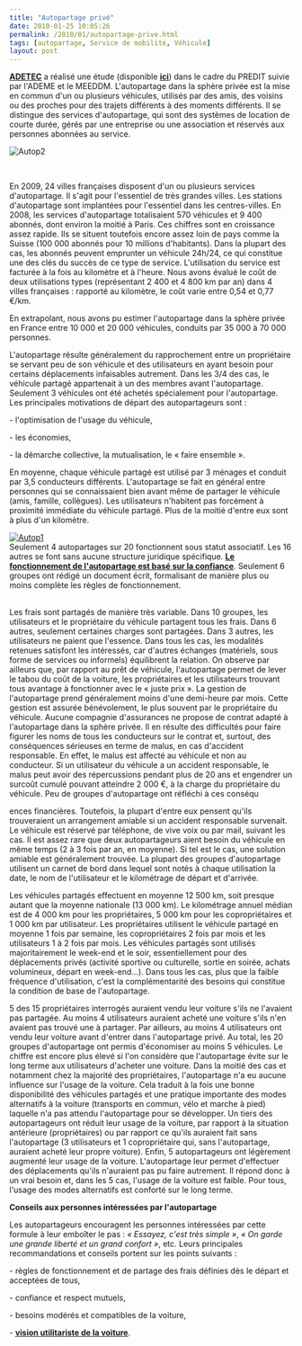 ```yaml
---
title: "Autopartage privé"
date: 2010-01-25 10:05:26
permalink: /2010/01/autopartage-prive.html
tags: [autopartage, Service de mobilité, Véhicule]
layout: post
---
```


<p class="MsoNormal"><span style="text-decoration: none"><strong><a href="http://www.adetec-deplacements.com/">ADETEC</a></strong> a réalisé une étude (disponible <strong><span style="text-decoration: underline"><a href="https://gabrielplassat.github.io/transportsdufutur/wp-content/uploads/sites/6/2010/01/autopartage.pdf" target="_blank">ici</a></span></strong>) dans le cadre du PREDIT suivie par l'ADEME et le MEEDDM. L'autopartage dans la sphère privée est la mise en commun d'un ou plusieurs véhicules, utilisés par des amis, des voisins ou des proches pour des trajets différents à des moments différents. Il se distingue des services d'autopartage, qui sont des systèmes de location de courte durée, gérés par une entreprise ou une association et réservés aux personnes abonnées au service.</span></p> <p class="MsoNormal"><span style="text-decoration: none"></span></p> <p class="MsoNormal"><span><img alt="Autop2" border="0" class="asset asset-image at-xid-6a0120a66d2ad4970b0128770cbcde970c " src="/wp-content/uploads/sites/6/old/6a0120a66d2ad4970b0128770cbcde970c-320pi.jpg" title="Autop2" /></span></p> <p class="MsoNormal"><span></span> </p> <p class="MsoNormal"><span></span></p>   <!--more-->  <p class="MsoNormal"><span>En 2009, 24 villes françaises disposent d'un ou plusieurs services d'autopartage. Il s'agit pour l'essentiel de très grandes villes. Les stations d'autopartage sont implantées pour l'essentiel dans les centres-villes. En 2008, les services d'autopartage totalisaient 570 véhicules et 9 400 abonnés, dont environ la moitié à Paris. Ces chiffres sont en croissance assez rapide. Ils se situent toutefois encore assez loin de pays comme la Suisse (100 000 abonnés pour 10 millions d'habitants). Dans la plupart des cas, les abonnés peuvent emprunter un véhicule 24h/24, ce qui constitue une des clés du succès de ce type de service. L'utilisation du service est facturée à la fois au kilomètre et à l'heure. Nous avons évalué le coût de deux utilisations types (représentant 2 400 et 4 800 km par an) dans 4 villes françaises : rapporté au kilomètre, le coût varie entre 0,54 et 0,77 €/km.</span></p> <p class="MsoNormal"><span>En extrapolant, nous avons pu estimer l'autopartage dans la sphère privée en France entre 10 000 et 20 000 véhicules, conduits par 35 000 à 70 000 personnes.</span></p> <p class="MsoNormal"><span></span></p> <p class="MsoNormal"><span>L'autopartage résulte généralement du rapprochement entre un propriétaire se servant peu de son véhicule et des utilisateurs en ayant besoin pour certains déplacements infaisables autrement. Dans les 3/4 des cas, le véhicule partagé appartenait à un des membres avant l'autopartage. Seulement 3 véhicules ont été achetés spécialement pour l'autopartage. Les principales motivations de départ des autopartageurs sont :</span></p> <p class="MsoNormal"><span>- l'optimisation de l'usage du véhicule,</span></p> <p class="MsoNormal"><span>- les économies,</span></p> <p class="MsoNormal"><span>- la démarche collective, la mutualisation, le « faire ensemble ».</span></p> <p class="MsoNormal"><span></span></p> <p class="MsoNormal"><span>En moyenne, chaque véhicule partagé est utilisé par 3 ménages et conduit par 3,5 conducteurs différents. L'autopartage se fait en général entre personnes qui se connaissaient bien avant même de partager le véhicule (amis, famille, collègues). Les utilisateurs n'habitent pas forcément à proximité immédiate du véhicule partagé. Plus de la moitié d'entre eux sont à plus d'un kilomètre.</span></p> <p class="MsoNormal"><span><a href="https://gabrielplassat.github.io/transportsdufutur/wp-content/uploads/sites/6/old/6a0120a66d2ad4970b0120a809a526970b-pi.jpg" rel="lightbox"><img alt="Autop1" border="0" class="asset asset-image at-xid-6a0120a66d2ad4970b0120a809a526970b " src="/wp-content/uploads/sites/6/old/6a0120a66d2ad4970b0120a809a526970b-500pi.jpg" title="Autop1" /></a> <br /></span><span>Seulement 4 autopartages sur 20 fonctionnent sous statut associatif. Les 16 autres se font sans aucune structure juridique spécifique. <strong><span style="text-decoration: underline"><a href="https://gabrielplassat.github.io/transportsdufutur/2010/01/la-puissance-des-reseaux-seratelle-suffisante.html" target="_blank">Le fonctionnement de l'autopartage est basé sur la confiance</a></span></strong>. Seulement 6 groupes ont rédigé un document écrit, formalisant de manière plus ou moins complète les règles de fonctionnement.</span></p> <p class="MsoNormal"><span><br /></span><span>Les frais sont partagés de manière très variable. Dans 10 groupes, les utilisateurs et le propriétaire du </span><span>véhicule partagent tous les frais. Dans 6 autres, seulement certaines charges sont partagées. Dans 3 </span><span>autres, les utilisateurs ne paient que l'essence. Dans tous les cas, les modalités retenues satisfont les </span><span>intéressés, car d'autres échanges (matériels, sous forme de services ou informels) équilibrent la </span><span>relation. On observe par ailleurs que, par rapport au prêt de véhicule, l'autopartage permet de lever le </span><span>tabou du coût de la voiture, les propriétaires et les utilisateurs trouvant tous avantage à fonctionner avec le « juste prix ». La gestion de l'autopartage prend généralement moins d'une demi-heure par mois. Cette gestion est assurée bénévolement, le plus souvent par le propriétaire du véhicule. Aucune compagnie d'assurances ne propose de contrat adapté à l'autopartage dans la sphère privée. Il en résulte des difficultés pour faire figurer les noms de tous les conducteurs sur le contrat et, surtout, des conséquences sérieuses en terme de malus, en cas d'accident responsable. En effet, le malus est affecté au véhicule et non au conducteur. Si un utilisateur du véhicule a un accident responsable, le malus peut avoir des répercussions pendant plus de 20 ans et engendrer un surcoût cumulé pouvant atteindre 2 000 €, à la charge du propriétaire du véhicule. Peu de groupes d'autopartage ont réfléchi à ces conséqu

ences financières. Toutefois, la plupart d'entre eux pensent qu'ils trouveraient un arrangement amiable si un accident responsable survenait. Le véhicule est réservé par téléphone, de vive voix ou par mail, suivant les cas. Il est assez rare que deux autopartageurs aient besoin du véhicule en même temps (2 à 3 fois par an, en moyenne). Si tel est le cas, une solution amiable est généralement trouvée. La plupart des groupes d'autopartage utilisent un carnet de bord dans lequel sont notés à chaque utilisation la date, le nom de l'utilisateur et le kilométrage de départ et d'arrivée.</span></p> <p class="MsoNormal"><span></span></p> <p class="MsoNormal"><span>Les véhicules partagés effectuent en moyenne 12 500 km, soit presque autant que la moyenne nationale (13 000 km). Le kilométrage annuel médian est de 4 000 km pour les propriétaires, 5 000 km pour les copropriétaires et 1 000 km par utilisateur. Les propriétaires utilisent le véhicule partagé en moyenne 1 fois par semaine, les copropriétaires 2 fois par mois et les utilisateurs 1 à 2 fois par mois. Les véhicules partagés sont utilisés majoritairement le week-end et le soir, essentiellement pour des déplacements privés (activité sportive ou culturelle, sortie en soirée, achats volumineux, départ en week-end…). Dans tous les cas, plus que la faible fréquence d'utilisation, c'est la complémentarité des besoins qui constitue la condition de base de l'autopartage.</span></p> <p class="MsoNormal"><span></span></p> <p class="MsoNormal"><span>5 des 15 propriétaires interrogés auraient vendu leur voiture s'ils ne l'avaient pas partagée. Au moins 4 utilisateurs auraient acheté une voiture s'ils n'en avaient pas trouvé une à partager. Par ailleurs, au moins 4 utilisateurs ont vendu leur voiture avant d'entrer dans l'autopartage privé. Au total, les 20 groupes d'autopartage ont permis d'économiser au moins 5 véhicules. Le chiffre est encore plus élevé si l'on considère que l'autopartage évite sur le long terme aux utilisateurs d'acheter une voiture. Dans la moitié des cas et notamment chez la majorité des propriétaires, l'autopartage n'a eu aucune influence sur l'usage de la voiture. Cela traduit à la fois une bonne disponibilité des véhicules partagés et une pratique importante des modes alternatifs à la voiture (transports en commun, vélo et marche à pied) laquelle n'a pas attendu l'autopartage pour se développer. Un tiers des autopartageurs ont réduit leur usage de la voiture, par rapport à la situation antérieure (propriétaires) ou par rapport ce qu'ils auraient fait sans l'autopartage (3 utilisateurs et 1 copropriétaire qui, sans l'autopartage, auraient acheté leur propre voiture). Enfin, 5 autopartageurs ont légèrement augmenté leur usage de la voiture. L'autopartage leur permet d'effectuer des déplacements qu'ils n'auraient pas pu faire autrement. Il répond donc à un vrai besoin et, dans les 5 cas, l'usage de la voiture est faible. Pour tous, l'usage des modes alternatifs est conforté sur le long terme.</span><span></span></p> <p class="MsoNormal"><span></span></p> <p class="MsoNormal"><strong><span>Conseils aux personnes intéressées par l'autopartage</span></strong></p> <p class="MsoNormal"><span>Les autopartageurs encouragent les personnes intéressées par cette formule à leur emboîter le pas : <em>« Essayez, c'est très simple »</em>, <em>« On garde une grande liberté et un grand confort »</em>, etc. Leurs principales recommandations et conseils portent sur les points suivants :</span></p> <p class="MsoNormal"><span>- règles de fonctionnement et de partage des frais définies dès le départ et acceptées de tous,</span></p> <p class="MsoNormal"><span>- confiance et respect mutuels,</span></p> <p class="MsoNormal"><span>- besoins modérés et compatibles de la voiture,</span></p> <p class="MsoNormal"><span>- <strong><span style="text-decoration: underline"><a href="https://gabrielplassat.github.io/transportsdufutur/2009/11/le-passage-de-lobjet-vehicule-aux-services-de-mobilite-une-chance.html" target="_blank">vision utilitariste de la voiture</a></span></strong>.</span></p>
